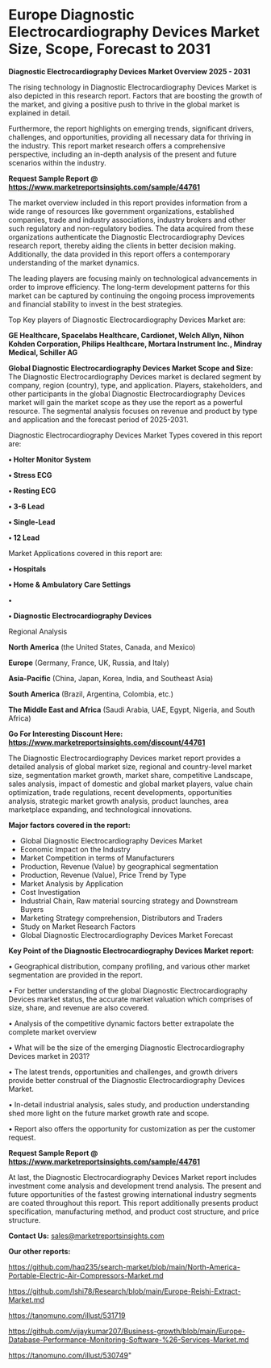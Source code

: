 # Europe Diagnostic Electrocardiography Devices Market Size, Scope, Forecast to 2031

<Strong> Diagnostic Electrocardiography Devices Market Overview 2025 - 2031</strong>

The rising technology in Diagnostic Electrocardiography Devices Market is also depicted in this research report. Factors that are boosting the growth of the market, and giving a positive push to thrive in the global market is explained in detail.

Furthermore, the report highlights on emerging trends, significant drivers, challenges, and opportunities, providing all necessary data for thriving in the industry. This report market research offers a comprehensive perspective, including an in-depth analysis of the present and future scenarios within the industry.

<strong>Request Sample Report @ <a href=https://www.marketreportsinsights.com/sample/44761>https://www.marketreportsinsights.com/sample/44761</a></strong>

The market overview included in this report provides information from a wide range of resources like government organizations, established companies, trade and industry associations, industry brokers and other such regulatory and non-regulatory bodies. The data acquired from these organizations authenticate the Diagnostic Electrocardiography Devices research report, thereby aiding the clients in better decision making. Additionally, the data provided in this report offers a contemporary understanding of the market dynamics.

The leading players are focusing mainly on technological advancements in order to improve efficiency. The long-term development patterns for this market can be captured by continuing the ongoing process improvements and financial stability to invest in the best strategies.

Top Key players of Diagnostic Electrocardiography Devices Market are:

<strong>GE Healthcare, Spacelabs Healthcare, Cardionet, Welch Allyn, Nihon Kohden Corporation, Philips Healthcare, Mortara Instrument Inc., Mindray Medical, Schiller AG</strong>

<strong><b>Global Diagnostic Electrocardiography Devices Market Scope and Size:</b></strong>
The Diagnostic Electrocardiography Devices market is declared segment by company, region (country), type, and application. Players, stakeholders, and other participants in the global Diagnostic Electrocardiography Devices market will gain the market scope as they use the report as a powerful resource. The segmental analysis focuses on revenue and product by type and application and the forecast period of 2025-2031.

Diagnostic Electrocardiography Devices Market Types covered in this report are:

<strong>•  Holter Monitor System

•  Stress ECG

•  Resting ECG

•  3-6 Lead

•  Single-Lead

•  12 Lead</strong>

Market Applications covered in this report are:

<strong>•  Hospitals

•  Home & Ambulatory Care Settings

•  

•  Diagnostic Electrocardiography Devices</strong> 

Regional Analysis

<strong>North America</strong> (the United States, Canada, and Mexico)

<strong>Europe</strong> (Germany, France, UK, Russia, and Italy)

<strong>Asia-Pacific</strong> (China, Japan, Korea, India, and Southeast Asia)

<strong>South America</strong> (Brazil, Argentina, Colombia, etc.)

<strong>The Middle East and Africa</strong> (Saudi Arabia, UAE, Egypt, Nigeria, and South Africa)

<strong>Go For Interesting Discount Here: <a href=https://www.marketreportsinsights.com/discount/44761>https://www.marketreportsinsights.com/discount/44761</a></strong>

The Diagnostic Electrocardiography Devices market report provides a detailed analysis of global market size, regional and country-level market size, segmentation market growth, market share, competitive Landscape, sales analysis, impact of domestic and global market players, value chain optimization, trade regulations, recent developments, opportunities analysis, strategic market growth analysis, product launches, area marketplace expanding, and technological innovations.

<strong><b>Major factors covered in the report:</b></strong>
<ul>
  <li>Global Diagnostic Electrocardiography Devices Market </li>
  <li>Economic Impact on the Industry</li>
  <li>Market Competition in terms of Manufacturers</li>
  <li>Production, Revenue (Value) by geographical segmentation</li>
  <li>Production, Revenue (Value), Price Trend by Type</li>
  <li>Market Analysis by Application</li>
  <li>Cost Investigation</li>
  <li>Industrial Chain, Raw material sourcing strategy and Downstream Buyers</li>
  <li>Marketing Strategy comprehension, Distributors and Traders</li>
  <li>Study on Market Research Factors</li>
  <li>Global Diagnostic Electrocardiography Devices Market Forecast</li>
</ul>

<strong><b>Key Point of the Diagnostic Electrocardiography Devices Market report:</b></strong>

• Geographical distribution, company profiling, and various other market segmentation are provided in the report.

• For better understanding of the global Diagnostic Electrocardiography Devices market status, the accurate market valuation which comprises of size, share, and revenue are also covered.

• Analysis of the competitive dynamic factors better extrapolate the complete market overview

• What will be the size of the emerging Diagnostic Electrocardiography Devices market in 2031?

• The latest trends, opportunities and challenges, and growth drivers provide better construal of the Diagnostic Electrocardiography Devices Market.

• In-detail industrial analysis, sales study, and production understanding shed more light on the future market growth rate and scope.

• Report also offers the opportunity for customization as per the customer request.

<strong>Request Sample Report @ <a href=https://www.marketreportsinsights.com/sample/44761>https://www.marketreportsinsights.com/sample/44761</a></strong>

At last, the Diagnostic Electrocardiography Devices Market report includes investment come analysis and development trend analysis. The present and future opportunities of the fastest growing international industry segments are coated throughout this report. This report additionally presents product specification, manufacturing method, and product cost structure, and price structure.

<strong>Contact Us:</strong>
sales@marketreportsinsights.com

<strong>Our other reports:</strong>

<a href=https://github.com/haq235/search-market/blob/main/North-America-Portable-Electric-Air-Compressors-Market.md>https://github.com/haq235/search-market/blob/main/North-America-Portable-Electric-Air-Compressors-Market.md</a>

<a href=https://github.com/Ishi78/Research/blob/main/Europe-Reishi-Extract-Market.md>https://github.com/Ishi78/Research/blob/main/Europe-Reishi-Extract-Market.md</a>

<a href=https://tanomuno.com/illust/531719>https://tanomuno.com/illust/531719</a>

<a href=https://github.com/vijaykumar207/Business-growth/blob/main/Europe-Database-Performance-Monitoring-Software-%26-Services-Market.md>https://github.com/vijaykumar207/Business-growth/blob/main/Europe-Database-Performance-Monitoring-Software-%26-Services-Market.md</a>

<a href=https://tanomuno.com/illust/530749>https://tanomuno.com/illust/530749</a>"
